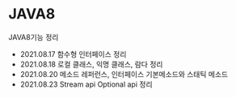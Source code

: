# JAVA8
JAVA8기능 정리

- 2021.08.17 함수형 인터페이스 정리
- 2021.08.18 로컬 클래스, 익명 클래스, 람다 정리
- 2021.08.20 메소드 레퍼런스, 인터페이스 기본메소드와 스태틱 메소드
- 2021.08.23 Stream api Optional api 정리
